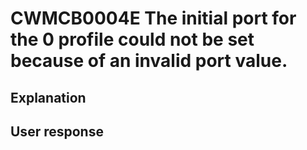 # CWMCB0004E The initial port for the 0 profile could not be set because of an invalid port value.

## Explanation

## User response